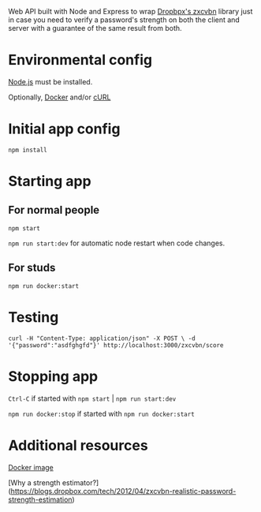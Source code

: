 Web API built with Node and Express to wrap 
[Dropbpx's zxcvbn](https://github.com/dropbox/zxcvbn) library just in case
you need to verify a password's strength on both the client and server 
with a guarantee of the same result from both.

# Environmental config

[Node.js](https://nodejs.org) must be installed.

Optionally, [Docker](https://www.docker.com/) and/or 
[cURL](https://curl.haxx.se/)

# Initial app config
`npm install`

# Starting app

## For normal people

`npm start`

`npm run start:dev` for automatic node restart when code changes.

## For studs

 `npm run docker:start`
 
# Testing

`curl -H "Content-Type: application/json" -X POST \
-d '{"password":"asdfghgfd"}' http://localhost:3000/zxcvbn/score`

# Stopping app
`Ctrl-C` if started with `npm start` | `npm run start:dev`

`npm run docker:stop` if started with `npm run docker:start`

# Additional resources

[Docker image](https://hub.docker.com/r/wcjr/zxcvbn-api)

[Why a strength estimator?]
(https://blogs.dropbox.com/tech/2012/04/zxcvbn-realistic-password-strength-estimation)